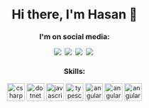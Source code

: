 <h1 align="center">Hi there, I'm Hasan 👋</h1>

<h3 align="center">
   <strong>
     I'm on social media:
   </strong>
</h3>

<p align="center">
  <a href="https://t.me/nbbdev"><img src="https://img.shields.io/badge/Telegram-0088cc?style=for-the-badge&logo=telegram&logoColor=white"/></a>&nbsp;
  <a href="www.linkedin.com/in/nbbdev"><img src="https://img.shields.io/badge/LinkedIn-0077B5?style=for-the-badge&logo=linkedin&logoColor=white"/></a>&nbsp;
  <a href="https://twitter.com/nbbdev"><img src="https://img.shields.io/badge/twitter-1DA1F2?style=for-the-badge&logo=twitter&logoColor=white"/></a>&nbsp;
  <a href="mailto:hasan.arab.borzo@gmail.com?subject=Mail From GitHub Profile"><img src="https://img.shields.io/badge/Gmail-D14836?style=for-the-badge&logo=gmail&logoColor=white"/></a>&nbsp;
</p>

<h3 align="center">
   <strong>
     Skills:
   </strong>
</h3>

<p align="center">
   
   <img src="https://user-images.githubusercontent.com/30981174/134884758-835c77b6-11c6-4ad5-b018-76805d148e2e.png" alt="csharp" width="40" height="40" />
   <img src="https://user-images.githubusercontent.com/30981174/134884425-12c10236-461a-460e-8660-422797063e4a.png" alt="dotnet" width="40" height="40" />
   <img src="https://user-images.githubusercontent.com/30981174/134885486-c396ab10-877d-4562-8b98-dc7117be8095.png" alt="javascript" width="40" height="40" />
   <img src="https://user-images.githubusercontent.com/30981174/134885595-5d775046-a5f9-4791-ba3d-7505695e3874.png" alt="typescript" width="40" height="40" />
   <img src="https://user-images.githubusercontent.com/30981174/134885883-f633eb0f-9daf-495b-8bb7-ea1426a242a4.png" alt="angular" width="40" height="40" />
   <img src="https://user-images.githubusercontent.com/30981174/134886590-4f07b07d-f1d4-44b9-9838-aa4289236cb5.png" alt="angular" width="40" height="40" />
   <img src="https://user-images.githubusercontent.com/30981174/134886875-d2f67cd5-5da6-4153-a527-010ece594635.png" alt="angular" width="40" height="40" />

</p>


</p>

<!--
**nbbdev/nbbdev** is a ✨ _special_ ✨ repository because its `README.md` (this file) appears on your GitHub profile.

Here are some ideas to get you started:

- 🔭 I’m currently working on ...
- 🌱 I’m currently learning ...
- 👯 I’m looking to collaborate on ...
- 🤔 I’m looking for help with ...
- 💬 Ask me about ...
- 📫 How to reach me: ...
- 😄 Pronouns: ...
- ⚡ Fun fact: ...
-->
